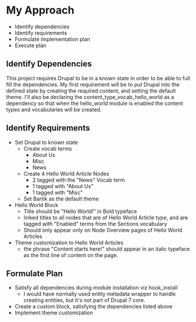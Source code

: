 # My Approach

* Identify dependencies
* Identify requirements
* Formulate implementation plan
* Execute plan

## Identify Dependencies

This project requires Drupal to be in a known state in order to be able to full fill the dependencies. My first 
requirement will be to put Drupal into the defined state by creating the required content, and setting the default
theme. I'll also be declaring the content_type_vocab_hello_world as a dependency so that when the hello_world module
is enabled the content types and vocabularies will be created.

## Identify Requirements

* Set Drupal to known state
  * Create vocab terms
    * About Us
    * Misc
    * News
  * Create 4 Hello World Article Nodes
    * 2 tagged with the "News" Vocab term
    * 1 tagged with "About Us"
    * 1 tagged with "Misc"
  * Set Bartik as the default theme
* Hello World Block
  * Title should be "Hello World!" in Bold typeface
  * linked titles to all nodes that are of Hello World Article type, and are tagged with "Enabled" terms from the 
  Sections vocabulary
  * Should only appear only on Node Overview pages of Hello World Articles
* Theme customization to Hello World Articles
  * the phrase "Content starts here!" should appear in an italic typeface as the first line of content on the page.
  
## Formulate Plan

* Satisfy all dependencies during module installation viz hook_install
  * I would have normally used entity metadata wrapper to handle creating entities, but it's not part of Drupal 7 core.
* Create a custom block, satisfying the dependencies listed above
* Implement theme customization 